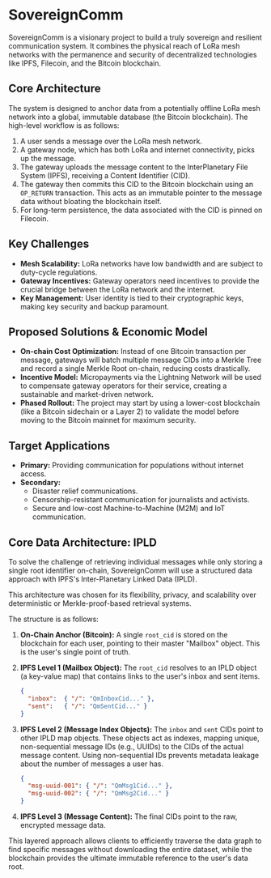 # SovereignComm

SovereignComm is a visionary project to build a truly sovereign and resilient communication system. It combines the physical reach of LoRa mesh networks with the permanence and security of decentralized technologies like IPFS, Filecoin, and the Bitcoin blockchain.

## Core Architecture

The system is designed to anchor data from a potentially offline LoRa mesh network into a global, immutable database (the Bitcoin blockchain). The high-level workflow is as follows:

1.  A user sends a message over the LoRa mesh network.
2.  A gateway node, which has both LoRa and internet connectivity, picks up the message.
3.  The gateway uploads the message content to the InterPlanetary File System (IPFS), receiving a Content Identifier (CID).
4.  The gateway then commits this CID to the Bitcoin blockchain using an `OP_RETURN` transaction. This acts as an immutable pointer to the message data without bloating the blockchain itself.
5.  For long-term persistence, the data associated with the CID is pinned on Filecoin.

## Key Challenges

- **Mesh Scalability:** LoRa networks have low bandwidth and are subject to duty-cycle regulations.
- **Gateway Incentives:** Gateway operators need incentives to provide the crucial bridge between the LoRa network and the internet.
- **Key Management:** User identity is tied to their cryptographic keys, making key security and backup paramount.

## Proposed Solutions & Economic Model

- **On-chain Cost Optimization:** Instead of one Bitcoin transaction per message, gateways will batch multiple message CIDs into a Merkle Tree and record a single Merkle Root on-chain, reducing costs drastically.
- **Incentive Model:** Micropayments via the Lightning Network will be used to compensate gateway operators for their service, creating a sustainable and market-driven network.
- **Phased Rollout:** The project may start by using a lower-cost blockchain (like a Bitcoin sidechain or a Layer 2) to validate the model before moving to the Bitcoin mainnet for maximum security.

## Target Applications

- **Primary:** Providing communication for populations without internet access.
- **Secondary:**
    - Disaster relief communications.
    - Censorship-resistant communication for journalists and activists.
    - Secure and low-cost Machine-to-Machine (M2M) and IoT communication.

## Core Data Architecture: IPLD

To solve the challenge of retrieving individual messages while only storing a single root identifier on-chain, SovereignComm will use a structured data approach with IPFS's Inter-Planetary Linked Data (IPLD).

This architecture was chosen for its flexibility, privacy, and scalability over deterministic or Merkle-proof-based retrieval systems.

The structure is as follows:

1.  **On-Chain Anchor (Bitcoin):** A single `root_cid` is stored on the blockchain for each user, pointing to their master "Mailbox" object. This is the user's single point of truth.

2.  **IPFS Level 1 (Mailbox Object):** The `root_cid` resolves to an IPLD object (a key-value map) that contains links to the user's inbox and sent items.
    ```json
    {
      "inbox":  { "/": "QmInboxCid..." },
      "sent":   { "/": "QmSentCid..." }
    }
    ```

3.  **IPFS Level 2 (Message Index Objects):** The `inbox` and `sent` CIDs point to other IPLD map objects. These objects act as indexes, mapping unique, non-sequential message IDs (e.g., UUIDs) to the CIDs of the actual message content. Using non-sequential IDs prevents metadata leakage about the number of messages a user has.
    ```json
    {
      "msg-uuid-001": { "/": "QmMsg1Cid..." },
      "msg-uuid-002": { "/": "QmMsg2Cid..." }
    }
    ```

4.  **IPFS Level 3 (Message Content):** The final CIDs point to the raw, encrypted message data.

This layered approach allows clients to efficiently traverse the data graph to find specific messages without downloading the entire dataset, while the blockchain provides the ultimate immutable reference to the user's data root.